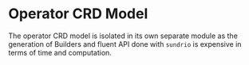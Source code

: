 # Operator CRD Model

The operator CRD model is isolated in its own separate module as the generation of Builders and fluent API done with `sundrio` is expensive in terms of time and computation.

